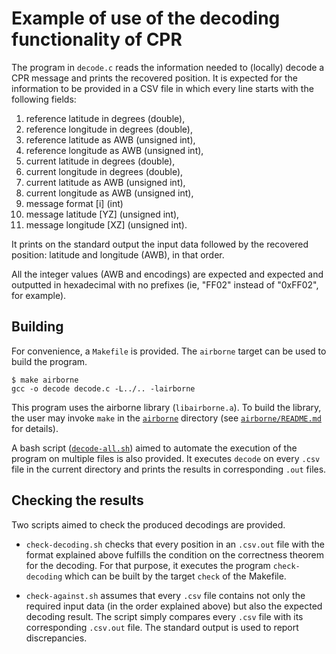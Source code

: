 # Example of use of the decoding functionality of CPR

The program in `decode.c` reads the information needed to (locally) decode a CPR message and prints the recovered position.
It is expected for the information to be provided in a CSV file in which every line starts with the following fields:
 1) reference latitude in degrees (double),
 2) reference longitude in degrees (double),
 3) reference latitude as AWB (unsigned int),
 4) reference longitude as AWB (unsigned int),
 5) current latitude in degrees (double),
 6) current longitude in degrees (double),
 7) current latitude as AWB (unsigned int),
 8) current longitude as AWB (unsigned int),
 9) message format [i] (int)
 9) message latitude [YZ] (unsigned int),
10) message longitude [XZ] (unsigned int).

It prints on the standard output the input data followed by the recovered position: latitude and longitude (AWB), in that order.

All the integer values (AWB and encodings) are expected and expected and outputted in hexadecimal with no prefixes (ie, "FF02" instead of "0xFF02", for example).

## Building

For convenience, a `Makefile` is provided. The `airborne` target can be used to build the program.
```shell
$ make airborne
gcc -o decode decode.c -L../.. -lairborne 
```

This program uses the airborne library (`libairborne.a`). 
To build the library, the user may invoke `make` in the [`airborne`](`../../`) directory (see [`airborne/README.md`](`../../README.md`) for details).

A bash script ([`decode-all.sh`](decode-all.sh)) aimed to automate the execution of the program on multiple files is also provided. 
It executes `decode` on every `.csv` file in the current directory and prints the results in corresponding `.out` files.

## Checking the results

Two scripts aimed to check the produced decodings are provided.

* `check-decoding.sh` checks that every position in an `.csv.out` file with the format explained above fulfills the condition on the correctness theorem for the decoding. For that purpose, it executes the program `check-decoding` which can be built by the target `check` of the Makefile.

* `check-against.sh` assumes that every `.csv` file contains not only the required input data (in the order explained above) but also the expected decoding result. The script simply compares every `.csv` file with its corresponding `.csv.out` file. The standard output is used to report discrepancies.
